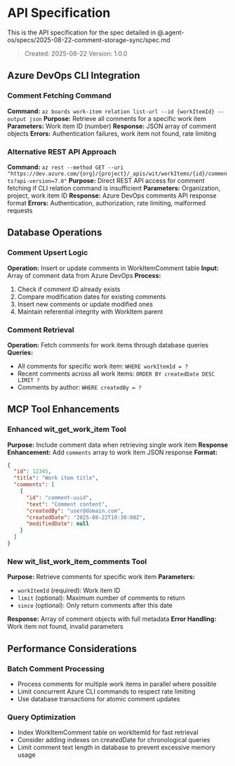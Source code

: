 # API Specification

This is the API specification for the spec detailed in @.agent-os/specs/2025-08-22-comment-storage-sync/spec.md

> Created: 2025-08-22
> Version: 1.0.0

## Azure DevOps CLI Integration

### Comment Fetching Command

**Command:** `az boards work-item relation list-url --id {workItemId} --output json`
**Purpose:** Retrieve all comments for a specific work item
**Parameters:** Work item ID (number)
**Response:** JSON array of comment objects
**Errors:** Authentication failures, work item not found, rate limiting

### Alternative REST API Approach

**Command:** `az rest --method GET --uri "https://dev.azure.com/{org}/{project}/_apis/wit/workItems/{id}/comments?api-version=7.0"`
**Purpose:** Direct REST API access for comment fetching if CLI relation command is insufficient
**Parameters:** Organization, project, work item ID
**Response:** Azure DevOps comments API response format
**Errors:** Authentication, authorization, rate limiting, malformed requests

## Database Operations

### Comment Upsert Logic

**Operation:** Insert or update comments in WorkItemComment table
**Input:** Array of comment data from Azure DevOps
**Process:**

1. Check if comment ID already exists
2. Compare modification dates for existing comments
3. Insert new comments or update modified ones
4. Maintain referential integrity with WorkItem parent

### Comment Retrieval

**Operation:** Fetch comments for work items through database queries
**Queries:**

- All comments for specific work item: `WHERE workItemId = ?`
- Recent comments across all work items: `ORDER BY createdDate DESC LIMIT ?`
- Comments by author: `WHERE createdBy = ?`

## MCP Tool Enhancements

### Enhanced wit_get_work_item Tool

**Purpose:** Include comment data when retrieving single work item
**Response Enhancement:** Add `comments` array to work item JSON response
**Format:**

```json
{
  "id": 12345,
  "title": "Work item title",
  "comments": [
    {
      "id": "comment-uuid",
      "text": "Comment content",
      "createdBy": "user@domain.com",
      "createdDate": "2025-08-22T10:30:00Z",
      "modifiedDate": null
    }
  ]
}
```

### New wit_list_work_item_comments Tool

**Purpose:** Retrieve comments for specific work item
**Parameters:**

- `workItemId` (required): Work item ID
- `limit` (optional): Maximum number of comments to return
- `since` (optional): Only return comments after this date

**Response:** Array of comment objects with full metadata
**Error Handling:** Work item not found, invalid parameters

## Performance Considerations

### Batch Comment Processing

- Process comments for multiple work items in parallel where possible
- Limit concurrent Azure CLI commands to respect rate limiting
- Use database transactions for atomic comment updates

### Query Optimization

- Index WorkItemComment table on workItemId for fast retrieval
- Consider adding indexes on createdDate for chronological queries
- Limit comment text length in database to prevent excessive memory usage
